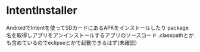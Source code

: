 # IntentInstaller

AndroidでIntentを使ってSDカードにあるAPKをインストールしたり
package名を取得しアプリをアンインストールするアプリのソースコード
.classpathとかも含めているのでeclipseとかで起動できるはず(未確認)
